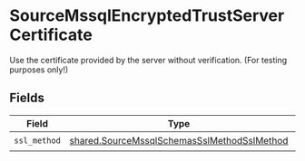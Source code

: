 # SourceMssqlEncryptedTrustServerCertificate

Use the certificate provided by the server without verification. (For testing purposes only!)


## Fields

| Field                                                                                                      | Type                                                                                                       | Required                                                                                                   | Description                                                                                                |
| ---------------------------------------------------------------------------------------------------------- | ---------------------------------------------------------------------------------------------------------- | ---------------------------------------------------------------------------------------------------------- | ---------------------------------------------------------------------------------------------------------- |
| `ssl_method`                                                                                               | [shared.SourceMssqlSchemasSslMethodSslMethod](../../models/shared/sourcemssqlschemassslmethodsslmethod.md) | :heavy_check_mark:                                                                                         | N/A                                                                                                        |